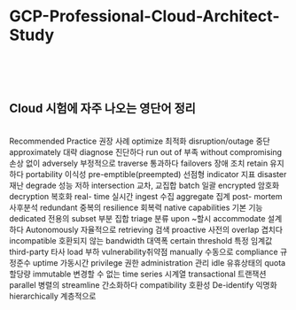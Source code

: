 # GCP-Professional-Cloud-Architect-Study
<br>
<br>
<br>

## Cloud 시험에 자주 나오는 영단어 정리
<br>
Recommended Practice 권장 사례
optimize 최적화
disruption/outage 중단
approximately 대략
diagnose 진단하다
run out of 부족
without compromising 손상 없이
adversely 부정적으로
traverse 통과하다
failovers 장애 조치
retain 유지하다
portability 이식성
pre-emptible(preempted) 선점형
indicator 지표
disaster 재난
degrade 성능 저하
intersection 교차, 교집합
batch 일괄
encrypted 암호화
decryption 복호화
real- time 실시간
ingest 수집
aggregate 집계
post- mortem 사후분석
redundant 중복의
resilience 회복력
native capabilities 기본 기능
dedicated 전용의
subset 부분 집합
triage 분류
upon ~할시
accommodate 설계하다
Autonomously 자율적으로
retrieving 검색
proactive 사전의
overlap 겹치다
incompatible 호환되지 않는
bandwidth 대역폭
certain threshold 특정 임계값
third-party 타사
load 부하
vulnerability취약점 
manually 수동으로 
compliance 규정준수
uptime 가동시간 
privilege 권한
administration 관리
idle 유휴상태의
quota 할당량
immutable 변경할 수 없는
time series 시계열
transactional 트랜잭션
parallel 병렬의
streamline 간소화하다
compatibility 호환성
De-identify 익명화
hierarchically 계층적으로

